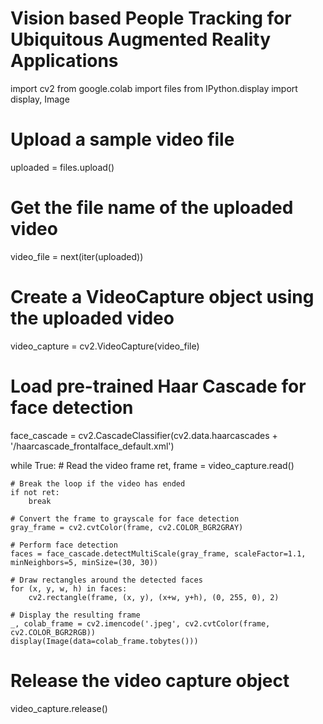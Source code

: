 # Vision based People Tracking for Ubiquitous Augmented Reality Applications

import cv2
from google.colab import files
from IPython.display import display, Image

# Upload a sample video file
uploaded = files.upload()

# Get the file name of the uploaded video
video_file = next(iter(uploaded))

# Create a VideoCapture object using the uploaded video
video_capture = cv2.VideoCapture(video_file)

# Load pre-trained Haar Cascade for face detection
face_cascade = cv2.CascadeClassifier(cv2.data.haarcascades + '/haarcascade_frontalface_default.xml')

while True:
    # Read the video frame
    ret, frame = video_capture.read()

    # Break the loop if the video has ended
    if not ret:
        break

    # Convert the frame to grayscale for face detection
    gray_frame = cv2.cvtColor(frame, cv2.COLOR_BGR2GRAY)

    # Perform face detection
    faces = face_cascade.detectMultiScale(gray_frame, scaleFactor=1.1, minNeighbors=5, minSize=(30, 30))

    # Draw rectangles around the detected faces
    for (x, y, w, h) in faces:
        cv2.rectangle(frame, (x, y), (x+w, y+h), (0, 255, 0), 2)

    # Display the resulting frame
    _, colab_frame = cv2.imencode('.jpeg', cv2.cvtColor(frame, cv2.COLOR_BGR2RGB))
    display(Image(data=colab_frame.tobytes()))

# Release the video capture object
video_capture.release()

